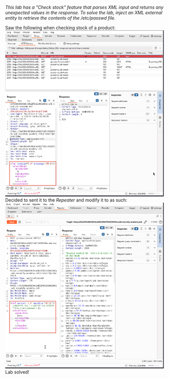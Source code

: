 *This lab has a "Check stock" feature that parses XML input and returns any unexpected values in the response.
To solve the lab, inject an XML external entity to retrieve the contents of the /etc/passwd file.*

Saw the following when checking stock of a product:
![Screenshot 2024-05-28 at 10.08.38 AM](images/Screenshot%202024-05-28%20at%2010.08.38%20AM.png)
Decided to sent it to the *Repeater* and modify it to as such:
![Screenshot 2024-05-28 at 10.11.10 AM](images/Screenshot%202024-05-28%20at%2010.11.10%20AM.png)
Lab solved!
